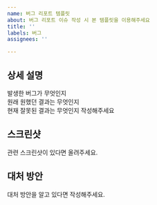 ```yaml
---
name: 버그 리포트 템플릿
about: 버그 리포트 이슈 작성 시 본 템플릿을 이용해주세요
title: ''
labels: 버그
assignees: ''

---
```


## 상세 설명

발생한 버그가 무엇인지  
원래 원했던 결과는 무엇인지  
현재 잘못된 결과는 무엇인지 작성해주세요

## 스크린샷

관련 스크린샷이 있다면 올려주세요.

## 대처 방안

대처 방안을 알고 있다면 작성해주세요.
